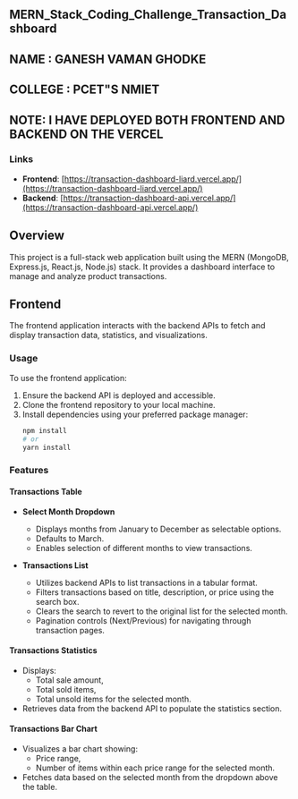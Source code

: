 ## MERN_Stack_Coding_Challenge_Transaction_Dashboard
## NAME : GANESH VAMAN GHODKE
## COLLEGE : PCET"S NMIET

## NOTE: I HAVE DEPLOYED BOTH FRONTEND AND BACKEND ON THE VERCEL 

### Links

- **Frontend**: [https://transaction-dashboard-liard.vercel.app/](https://transaction-dashboard-liard.vercel.app/)
- **Backend**: [https://transaction-dashboard-api.vercel.app/](https://transaction-dashboard-api.vercel.app/)

## Overview

This project is a full-stack web application built using the MERN (MongoDB, Express.js, React.js, Node.js) stack. It provides a dashboard interface to manage and analyze product transactions.



## Frontend

The frontend application interacts with the backend APIs to fetch and display transaction data, statistics, and visualizations.

### Usage

To use the frontend application:

1. Ensure the backend API is deployed and accessible.
2. Clone the frontend repository to your local machine.
3. Install dependencies using your preferred package manager:
   ```sh
   npm install
   # or
   yarn install

### Features

#### Transactions Table

- **Select Month Dropdown**
  - Displays months from January to December as selectable options.
  - Defaults to March.
  - Enables selection of different months to view transactions.

- **Transactions List**
  - Utilizes backend APIs to list transactions in a tabular format.
  - Filters transactions based on title, description, or price using the search box.
  - Clears the search to revert to the original list for the selected month.
  - Pagination controls (Next/Previous) for navigating through transaction pages.

#### Transactions Statistics

- Displays:
  - Total sale amount,
  - Total sold items,
  - Total unsold items for the selected month.
- Retrieves data from the backend API to populate the statistics section.

#### Transactions Bar Chart

- Visualizes a bar chart showing:
  - Price range,
  - Number of items within each price range for the selected month.
- Fetches data based on the selected month from the dropdown above the table.
